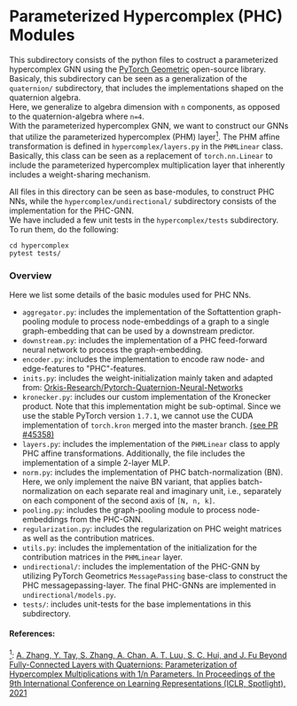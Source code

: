 # Parameterized Hypercomplex (PHC) Modules

This subdirectory consists of the python files to costruct a parameterized hypercomplex GNN using the [PyTorch Geometric](https://github.com/rusty1s/pytorch_geometric) open-source library.
Basicaly, this subdirectory can be seen as a generalization of the `quaternion/` subdirectory, that includes the implementations shaped on the quaternion algebra.  
Here, we generalize to algebra dimension with `n` components, as opposed to the quaternion-algebra where `n=4`.  
With the parameterized hypercomplex GNN, we want to construct our GNNs that utilize the parameterized hypercomplex (PHM) layer<a href="#note1" id="note1ref"><sup>1</sup></a>.
The PHM affine transformation is defined in `hypercomplex/layers.py` in the `PHMLinear` class.
Basically, this class can be seen as a replacement of `torch.nn.Linear` to include the parameterized hypercomplex multiplication layer that inherently includes a weight-sharing mechanism.

All files in this directory can be seen as base-modules, to construct PHC NNs, 
while the `hypercomplex/undirectional/` subdirectory consists of the implementation for the PHC-GNN.  
We have included a few unit tests in the `hypercomplex/tests` subdirectory. To run them, do the following:
```
cd hypercomplex
pytest tests/
```

### Overview
Here we list some details of the basic modules used for PHC NNs.
* `aggregator.py`: includes the implementation of the Softattention graph-pooling module to process node-embeddings of a graph to a single graph-embedding that can be used by a downstream predictor.
* `downstream.py`: includes the implementation of a PHC feed-forward neural network to process the graph-embedding.
* `encoder.py`: includes the implementation to encode raw node- and edge-features to "PHC"-features.
* `inits.py`: includes the weight-initialization mainly taken and adapted from: [Orkis-Research/Pytorch-Quaternion-Neural-Networks](https://github.com/Orkis-Research/Pytorch-Quaternion-Neural-Networks/blob/master/core_qnn/quaternion_ops.py#L583)
* `kronecker.py`: includes our custom implementation of the Kronecker product. Note that this implementation might be sub-optimal. Since we use the stable PyTorch version `1.7.1`, we cannot use the CUDA implementation of `torch.kron` merged into the master branch. [(see PR #45358)](https://github.com/pytorch/pytorch/pull/45358)
* `layers.py`: includes the implementation of the `PHMLinear` class to apply PHC affine transformations. Additionally, the file includes the implementation of a simple 2-layer MLP.
* `norm.py`: includes the implementation of PHC batch-normalization (BN).
Here, we only implement the naive BN variant, that applies batch-normalization on each separate real and imaginary unit, i.e., separately on each component of the second axis of `[N, n, k]`.
* `pooling.py`: includes the graph-pooling module to process node-embeddings from the PHC-GNN.
* `regularization.py`: includes the regularization on PHC weight matrices as well as the contribution matrices. 
* `utils.py`: includes the implementation of the initialization for the contribution matrices in the `PHMLinear` layer.
* `undirectional/`: includes the implementation of the PHC-GNN by utilizing PyTorch Geometrics `MessagePassing` base-class to construct the PHC messagepassing-layer. The final  PHC-GNNs are implemented in `undirectional/models.py`.
* `tests/`: includes unit-tests for the base implementations in this subdirectory.


#### References:
<a id="note1" href="#note1ref"><sup>1</sup></a>: [A. Zhang, Y. Tay, S. Zhang, A. Chan, A. T. Luu, S. C. Hui, and J. Fu
Beyond Fully-Connected Layers with Quaternions: Parameterization of Hypercomplex Multiplications with 1/n Parameters.
In Proceedings of the 9th International Conference on Learning Representations (ICLR, Spotlight), 2021](https://openreview.net/forum?id=rcQdycl0zyk)